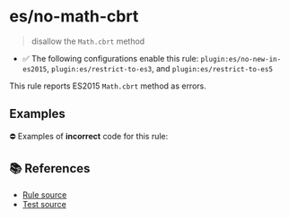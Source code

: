 # es/no-math-cbrt
> disallow the `Math.cbrt` method

- ✅ The following configurations enable this rule: `plugin:es/no-new-in-es2015`, `plugin:es/restrict-to-es3`, and `plugin:es/restrict-to-es5`

This rule reports ES2015 `Math.cbrt` method as errors.

## Examples

⛔ Examples of **incorrect** code for this rule:

<eslint-playground type="bad" code="/*eslint es/no-math-cbrt: error */
const n = Math.cbrt(value)
" />

## 📚 References

- [Rule source](https://github.com/mysticatea/eslint-plugin-es/blob/v3.0.1/lib/rules/no-math-cbrt.js)
- [Test source](https://github.com/mysticatea/eslint-plugin-es/blob/v3.0.1/tests/lib/rules/no-math-cbrt.js)
